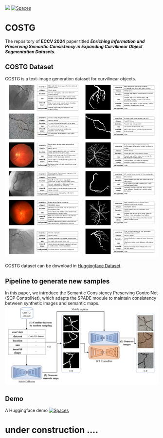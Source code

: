 <a href=tmp><img src="https://img.shields.io/badge/arxiv-2312.07381-orange?logo=arxiv&logoColor=white"/></a>
<a href="https://huggingface.co/spaces/QinLei086/Curvilinear_Object_Generation_by_Text_and_Segmap"><img alt="Spaces" src="https://img.shields.io/badge/%F0%9F%A4%97%20Hugging%20Face-Spaces-blue"></a>

# COSTG
The repository of **ECCV 2024** paper titled ***Enriching Information and Preserving Semantic Consistency in Expanding Curvilinear Object Segmentation Datasets***.

## COSTG Dataset
COSTG is a text-image generation dataset for curvilinear objects.
![Dataset](https://raw.githubusercontent.com/tanlei0/COSTG/main/figs/data_examples.jpg)

COSTG dataset can be download in [Huggingface Dataset](https://huggingface.co/datasets/QinLei086/COSTG_v1).

## Pipeline to generate new samples
In this paper, we introduce the Semantic Consistency Preserving ControlNet (SCP ControlNet), which adapts the SPADE module to maintain consistency between synthetic images and semantic maps.
![Pipeline](https://raw.githubusercontent.com/tanlei0/COSTG/main/figs/pipeline.jpg)

## Demo
A Huggingface demo <a href="https://huggingface.co/spaces/QinLei086/Curvilinear_Object_Generation_by_Text_and_Segmap"><img alt="Spaces" src="https://img.shields.io/badge/%F0%9F%A4%97%20Hugging%20Face-Spaces-blue"></a>

# under construction ....


